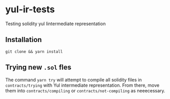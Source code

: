 # yul-ir-tests
Testing solidity yul Iintermediate representation

## Installation

`git clone && yarn install`

## Trying new `.sol` fles

The command `yarn try` will attempt to compile all solidity files in `contracts/trying` with Yul intermediate representation.  From there, move them into `contracts/compiling` or `contracts/not-compiling` as neeecessary.
